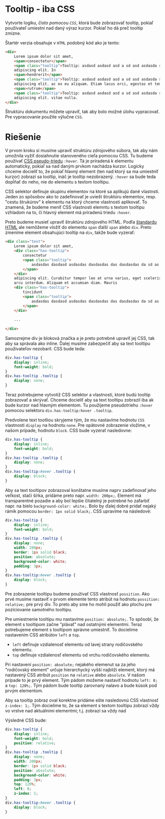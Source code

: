 # Tooltip - iba CSS

Vytvorte logiku, _čisto pomocou `CSS`_, ktorá bude zobrazovať tooltip, pokiaľ používateľ umiestni nad daný výraz kurzor.
Pokiaľ ho dá preč tooltip zmizne.

Štartér verzia obsahuje v `HTML` podobný kód ako je tento:
```html
<div>
    Lorem ipsum dolor sit amet, 
    <span>consectetur</span>
    <span class="tooltip">Tooltip: asdasd asdasd asd a sd asd asdasda sda</span> 
    adipiscing elit. In 
    <span>hendrerit</span>
    <span class="tooltip">Tooltip: asdasd asdasd asd a sd asd asdasda sda</span> 
    adipiscing elit. ac ex eu aliquam. Etiam lacus orci, egestas et tempor at, 
    <span>rutrum</span>
    <span class="tooltip">Tooltip: asdasd asdasd asd a sd asd asdasda sda</span> 
    adipiscing elit. vitae nulla.
</div>
```

Štruktúru dokumentu môžete upraviť, tak aby bolo možné úlohu vypracovať. Pre vypracovanie použite výlučne `CSS`.
# Riešenie

V prvom kroku si musíme upraviť struktúru zdrojového súbora, tak aby nám umožnila vyžiť dosiahnutie stanoveného cieľa
pomocou CSS. Tu budeme používať [CSS pseudo-triedu](https://www.w3schools.com/css/css_pseudo_classes.asp) `:hover`.
Tá je priradená k elementu automaticky, pokiaľ sa nad daným prvkom nachádza kurzor. Logicky chceme docieliť to, že pokiaľ
hlavný element (ten nad ktorý sa ma umiestniť kurzor) zobrazí sa tooltip, ináč je tooltip nezobrazený. `:hover` sa bude teda
dopĺňať do neho, nie do elementu s textom tooltipu.

CSS selektor definuje skupinu elementov na ktoré sa aplikujú dané vlastnsti. Jeden zo spôsobov ako to zadefinovať je
uviešt štruktúru elementov, resp. "cestu štrukúrov" k elementu na ktorý chceme vlastnosti aplikovať. To znamená,
že budeme meniť CSS vlastnosti elemntu s textom tooltipu vzhladom na to, či hlavný element má priradenú triedu `:hover`.

Preto budeme musieť upraviť štruktúru zdrojového HTML. Podľa [štandardu HTML](https://html.spec.whatwg.org/multipage/text-level-semantics.html#the-span-element) ale
nemôžeme vložiť do elementu `span` ďalší `span` alebo `div`. Preto zmeníme element obsahujúci tooltip na `div`, takže
bude vyzerať:

```HTML
<div class="text">
    Lorem ipsum dolor sit amet, 
    <div class="has-tooltip">
        consectetur
        <span class="tooltip">
            asdasdas dasdasd asdasdas dasdasdas das dasdasdas da sd as da sd as d
        </span>
    </div>
    adipiscing elit. Curabitur tempor leo at urna varius, eget scelerisque
    arcu interdum. Aliquam et accumsan diam. Mauris 
    <div class="has-tooltip">
        tincidunt
        <span class="tooltip">
            asdasdas dasdasd asdasdas dasdasdas das dasdasdas da sd as da sd as d
        </span>
    </div>
    
    ...
    
</div>
```

Samozrejme div je bloková značka a je preto potrebné upraviť jej CSS, tak aby sa správala ako inline. Ďalej musíme
zabezpečiť aby sa text tooltipu použivateľov nezobaril. CSS bude teda:

```css
div.has-tooltip {
    display: inline;
    font-weight: bold;
}
div.has-tooltip .tooltip {
    display: none;
}
```

Teraz potrebujeme vytvotiž CSS selektor a vlastnosti, ktoré budú tooltip zobrazovať a skrývať. Chceme docieliť aby
sa text tooltipu zobrazil iba ak bude kurzor nad hlavným elementom. Tu použijeme pseudotriehu `:hover` pomocou selektoru
`div.has-tooltip:hover .tooltip`.

Predvolene text tootliou skryjeme tým, že mu nastavíme hodnotu `CSS` vlastnosti `display` na hodnotu `none`. Pre opätovné
zobrazenie vložíme, v našom prípade, hodnotu `block`. CSS bude vyzerať nasledovne:

```css
div.has-tooltip {
    display: inline;
    font-weight: bold;
}
div.has-tooltip .tooltip {
    display: none;
}
div.has-tooltip:hover .tooltip {
    display: block;
}
```
Aby sa text tooltipov zobrazoval konštatne musíme naprv zadefinovať jeho veľkost, stačí šírka, prídáme preto napr.
`width: 200px;`. Element má transparentné pozadie a aby bol lepšie čitatelný je potrebné ho zafarbiť napr. na bielo
`background-color: white;`. Bolo by ďalej dobré pridať nejaký rámik pomocou `border: 1px solid black;`. CSS upravíme na
následové:

```css
div.has-tooltip {
    display: inline;
    font-weight: bold;
}
div.has-tooltip .tooltip {
    display: none;
    width: 200px;
    border: 1px solid black;
    position: absolute;
    background-color: white;
    padding: 3px;
}
div.has-tooltip:hover .tooltip {
    display: block;
}
```


Pre zobrazenie tooltipu budeme používať CSS vlastnosť `possition`. Ako prvé musíme nastaviť v prvom elemente tento
atribút na hodnotu `possition: relative;` pre prvý div. To preto aby sme ho mohli použiť ako plochu pre pozíciovanie
samotného tooltipu.

Pre umiestnenie tooltipu mu nastavíme `position: absolute;`. To spôsobí, že element s tooltipom začne "plávať" nad
ostatnými elementmi. Teraz potrebujeme element s tooltipom správne umiestniť. To docielime nastavením CSS atribútov
`left` a `top`.

- `left` definuje vzdialenosť elementu od lavej strany rodičovského elementu.
- `top` definuje vzdialenosť elementu od vrchu rodičovského elementu.

Pri nastavení `position: absolute;` nejakého elemenut sa za jeho "rodičovský element" určuje hierarchycký vyšší
najbliží element, ktorý má nastavený CSS atribút `position` na `relative` alebo `absolute`. V našom prípade to je
prvý element. Tým pádom možeme nastaviť hodnotu `left: 0;` a `top: 120%;`. Tým pádom bude tooltip zarovnaný nalavo
a bude kúsok pod prvým elementom.

Aby sa tooltip zobraz oval korektne pridáme ešte nasledovnú CSS vlastnosť `z-index: 1;`. Tým docielime to, že sa element
s textom tooltipu zobrazí vždy vo vrstve nad aktuálnimi elementmi; t.j. zobrazí sa vždy nad

Výsledné CSS bude:

```css
div.has-tooltip {
    display: inline;
    font-weight: bold;
    position: relative;
}
div.has-tooltip .tooltip {
    display: none;
    width: 200px;
    border: 1px solid black;
    position: absolute;
    background-color: white;
    padding: 3px;
    top: 120%;
    left: 0;
    z-index: 1;
}
div.has-tooltip:hover .tooltip {
    display: block;
}
```